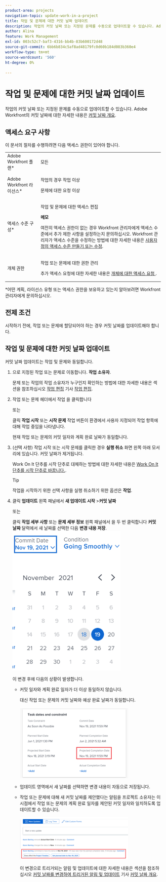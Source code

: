 ```yaml
---
product-area: projects
navigation-topic: update-work-in-a-project
title: 작업 및 문제에 대한 커밋 날짜 업데이트
description: 작업의 커밋 날짜 또는 지정된 문제를 수동으로 업데이트할 수 있습니다. Adobe Workfront의 커밋 날짜에 대한 자세한 내용은 커밋 날짜 개요를 참조하십시오.
author: Alina
feature: Work Management
exl-id: 003c52c7-baf3-4316-bb4b-83b600172d48
source-git-commit: 6bb6b834c5af8ad48179fc0d60b184d083b360e4
workflow-type: tm+mt
source-wordcount: '560'
ht-degree: 0%

---
```


# 작업 및 문제에 대한 커밋 날짜 업데이트

작업의 커밋 날짜 또는 지정된 문제를 수동으로 업데이트할 수 있습니다. Adobe Workfront의 커밋 날짜에 대한 자세한 내용은 [커밋 날짜 개요](../../../manage-work/projects/updating-work-in-a-project/overview-of-commit-dates.md).

## 액세스 요구 사항

<!--drafted for P&P

<table style="table-layout:auto"> 
 <col> 
 <col> 
 <tbody> 
  <tr> 
   <td role="rowheader">Adobe Workfront plan*</td> 
   <td> <p>Any</p> </td> 
  </tr> 
  <tr> 
   <td role="rowheader">Adobe Workfront license*</td> 
   <td> 
   For the current licenses:
   <ul>
   <li><p>Standard for tasks</p> </li>
   <li><p>Contributor or higher for issues</p></li>
   </ul>
   For legacy licenses:
<ul>
   <li><p>Work or higher for tasks</p></li> 
   <li><p>Request or higher for issues</p></li>
</ul>

   </td> 
  </tr> 
  <tr> 
   <td role="rowheader">Access level configurations*</td> 
   <td> <p>Edit access to Tasks and Issues</p> <p><b>NOTE</b>
   
   If you still don't have access, ask your Workfront administrator if they set additional restrictions in your access level. For information on how a Workfront administrator can modify your access level, see <a href="../../../administration-and-setup/add-users/configure-and-grant-access/create-modify-access-levels.md" class="MCXref xref">Create or modify custom access levels</a>.</p> </td> 
  </tr> 
  <tr> 
   <td role="rowheader">Object permissions</td> 
   <td> <p>Manage permissions on the task or issue</p> <p>For information on requesting additional access, see <a href="../../../workfront-basics/grant-and-request-access-to-objects/request-access.md" class="MCXref xref">Request access to objects </a>.</p> </td> 
  </tr> 
 </tbody> 
</table>
-->

이 문서의 절차를 수행하려면 다음 액세스 권한이 있어야 합니다.

<table style="table-layout:auto"> 
 <col> 
 <col> 
 <tbody> 
  <tr> 
   <td role="rowheader">Adobe Workfront 플랜*</td> 
   <td> <p>모든</p> </td> 
  </tr> 
  <tr> 
   <td role="rowheader">Adobe Workfront 라이선스*</td> 
   <td> <p>작업의 경우 작업 이상</p> 
   <p>문제에 대한 요청 이상</p>
   </td> 
  </tr> 
  <tr> 
   <td role="rowheader">액세스 수준 구성*</td> 
   <td> <p>작업 및 문제에 대한 액세스 편집</p> <p><b>메모</b>

여전히 액세스 권한이 없는 경우 Workfront 관리자에게 액세스 수준에서 추가 제한 사항을 설정하는지 문의하십시오. Workfront 관리자가 액세스 수준을 수정하는 방법에 대한 자세한 내용은 <a href="../../../administration-and-setup/add-users/configure-and-grant-access/create-modify-access-levels.md" class="MCXref xref">사용자 정의 액세스 수준 만들기 또는 수정</a>.</p> </td>
</tr> 
  <tr> 
   <td role="rowheader">개체 권한</td> 
   <td> <p>작업 또는 문제에 대한 권한 관리</p> <p>추가 액세스 요청에 대한 자세한 내용은 <a href="../../../workfront-basics/grant-and-request-access-to-objects/request-access.md" class="MCXref xref">개체에 대한 액세스 요청 </a>.</p> </td> 
  </tr> 
 </tbody> 
</table>

&#42;어떤 계획, 라이선스 유형 또는 액세스 권한을 보유하고 있는지 알아보려면 Workfront 관리자에게 문의하십시오.

## 전제 조건

시작하기 전에, 작업 또는 문제에 할당되어야 하는 경우 커밋 날짜를 업데이트해야 합니다.

## 작업 및 문제에 대한 커밋 날짜 업데이트

커밋 날짜 업데이트는 작업 및 문제와 동일합니다.

1. 으로 지정된 작업 또는 문제로 이동합니다. **작업 소유자**.

   문제 또는 작업의 작업 소유자가 누구인지 확인하는 방법에 대한 자세한 내용은 섹션을 참조하십시오 [작업 편집](../../../manage-work/tasks/manage-tasks/edit-tasks.md#assignments) 기사 [작업 편집](../../../manage-work/tasks/manage-tasks/edit-tasks.md).

1. 작업 또는 문제 헤더에서 작업 을 클릭합니다

   또는

   클릭 **작업 시작** 또는 **시작 문제** 작업 버튼이 환경에서 사용자 지정되어 작업 항목에 대해 작업 중임을 나타냅니다.

   현재 작업 또는 문제의 커밋 일자와 계획 완료 날짜가 동일합니다.

1. (선택 사항) 작업 시작 또는 시작 문제를 클릭한 경우 **실행 취소** 화면 왼쪽 아래 모서리에 있습니다. 커밋 날짜가 제거됩니다.

   Work On It 단추를 시작 단추로 대체하는 방법에 대한 자세한 내용은  [Work On It 단추를 시작 단추로 바꿉니다.](../../../people-teams-and-groups/create-and-manage-teams/work-on-it-button-to-start-button.md).

   >[!TIP]
   >
   >작업을 시작하기 위한 선택 사항을 실행 취소하기 위한 옵션은 **작업**.

1. 클릭 **업데이트** 왼쪽 패널에서 **새 업데이트 시작** >**커밋 날짜**

   또는

   클릭 **작업 세부 사항** 또는 **문제 세부 정보** 왼쪽 패널에서 을 두 번 클릭합니다 **커밋 날짜** 달력에서 새 날짜를 선택한 다음 **변경 내용 저장**.
   ![](assets/commit-date-calendar-picker-in-updates-stream-nwe-350x452.png)

   이 변경 후에 다음의 상황이 발생합니다. 

   * 커밋 일자와 계획 완료 일자가 더 이상 동일하지 않습니다.

      대신 작업 또는 문제의 커밋 날짜와 예상 완료 날짜가 동일합니다.

      ![](assets/task-projected-completion-date-in-details-highlighted-nwe-350x230.png)

   * 업데이트 영역에서 새 날짜를 선택하면 변경 내용이 자동으로 저장됩니다.
   * 작업 또는 문제에 대해 새 커밋 날짜를 제안했다는 알림을 프로젝트 소유자는 이 시점에서 작업 또는 문제의 계획 완료 일자를 제안된 커밋 일자와 일치하도록 업데이트할 수 있습니다.

      ![](assets/project-owner-notification-update-stream-that-commit-date-affects-project-timeline-highlighted-nwe-350x139.png)

      이 변경으로 트리거되는 알림 및 업데이트에 대한 자세한 내용은 섹션을 참조하십시오 [커밋 날짜를 변경하여 트리거된 알림 및 업데이트](../../../manage-work/projects/updating-work-in-a-project/overview-of-commit-dates.md#notifica) 기사 [커밋 날짜 개요](../../../manage-work/projects/updating-work-in-a-project/overview-of-commit-dates.md).
